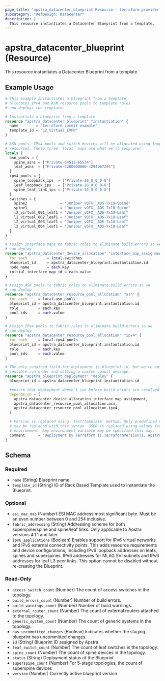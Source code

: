 ```yaml
---
page_title: "apstra_datacenter_blueprint Resource - terraform-provider-apstra"
subcategory: "RefDesign: Datacenter"
description: |-
  This resource instantiates a Datacenter Blueprint from a template.
---
```


# apstra_datacenter_blueprint (Resource)

This resource instantiates a Datacenter Blueprint from a template.


## Example Usage

```terraform
# This example instantiates a blueprint from a template,
# allocates IPv4 and ASN resource pools to template roles
# and deploys the template.

# Instantiate a blueprint from a template
resource "apstra_datacenter_blueprint" "instantiation" {
  name        = "terraform commit example"
  template_id = "L2_Virtual_EVPN"
}

# ASN pools, IPv4 pools and switch devices will be allocated using looping
# resources. These three `local` maps are what we'll loop over.
locals {
  asn_pools = {
    spine_asns = ["Private-64512-65534"]
    leaf_asns  = ["Private-4200000000-4294967294"]
  }
  ipv4_pools = {
    spine_loopback_ips  = ["Private-10_0_0_0-8"]
    leaf_loopback_ips   = ["Private-10_0_0_0-8"]
    spine_leaf_link_ips = ["Private-10_0_0_0-8"]
  }
  switches = {
    spine2               = "Juniper_vQFX__AOS-7x10-Spine"
    spine1               = "Juniper_vQFX__AOS-7x10-Spine"
    l2_virtual_001_leaf1 = "Juniper_vQFX__AOS-7x10-Leaf"
    l2_virtual_002_leaf1 = "Juniper_vQFX__AOS-7x10-Leaf"
    l2_virtual_003_leaf1 = "Juniper_vQFX__AOS-7x10-Leaf"
    l2_virtual_004_leaf1 = "Juniper_vQFX__AOS-7x10-Leaf"
  }
}

# Assign interface maps to fabric roles to eliminate build errors so we
# can deploy
resource "apstra_datacenter_device_allocation" "interface_map_assignment" {
  for_each         = local.switches
  blueprint_id     = apstra_datacenter_blueprint.instantiation.id
  node_name        = each.key
  initial_interface_map_id = each.value
}

# Assign ASN pools to fabric roles to eliminate build errors so we
# can deploy
resource "apstra_datacenter_resource_pool_allocation" "asn" {
  for_each     = local.asn_pools
  blueprint_id = apstra_datacenter_blueprint.instantiation.id
  role         = each.key
  pool_ids     = each.value
}

# Assign IPv4 pools to fabric roles to eliminate build errors so we
# can deploy
resource "apstra_datacenter_resource_pool_allocation" "ipv4" {
  for_each     = local.ipv4_pools
  blueprint_id = apstra_datacenter_blueprint.instantiation.id
  role         = each.key
  pool_ids     = each.value
}

# The only required field for deployment is blueprint_id, but we're ensuring
# sensible run order and setting a custom commit message.
resource "apstra_blueprint_deployment" "deploy" {
  blueprint_id = apstra_datacenter_blueprint.instantiation.id

  #ensure that deployment doesn't run before build errors are resolved
  depends_on = [
    apstra_datacenter_device_allocation.interface_map_assignment,
    apstra_datacenter_resource_pool_allocation.asn,
    apstra_datacenter_resource_pool_allocation.ipv4,
  ]

  # Version is replaced using `text/template` method. Only predefined values
  # may be replaced with this syntax. USER is replaced using values from the
  # environment. Any environment variable may be specified this way.
  comment      = "Deployment by Terraform {{.TerraformVersion}}, Apstra provider {{.ProviderVersion}}, User $USER."
}
```

<!-- schema generated by tfplugindocs -->
## Schema

### Required

- `name` (String) Blueprint name.
- `template_id` (String) ID of Rack Based Template used to instantiate the Blueprint.

### Optional

- `esi_mac_msb` (Number) ESI MAC address most significant byte. Must be an even number between 0 and 254 inclusive.
- `fabric_addressing` (String) Addressing scheme for both superspine/spine and spine/leaf  links. Only applicable to Apstra versions 4.1.1 and later.
- `ipv6_applications` (Boolean) Enables support for IPv6 virtual networks and IPv6 external connectivity points. This adds resource requirements and device configurations, including IPv6 loopback addresses on leafs, spines and superspines, IPv6 addresses for MLAG SVI subnets and IPv6 addresses for leaf L3 peer links. This option cannot be disabled without re-creating the Blueprint.

### Read-Only

- `access_switch_count` (Number) The count of access switches in the topology.
- `build_errors_count` (Number) Number of build errors.
- `build_warnings_count` (Number) Number of build warnings.
- `external_router_count` (Number) The count of external routers attached to the topology.
- `generic_system_count` (Number) The count of generic systems in the topology.
- `has_uncommitted_changes` (Boolean) Indicates whether the staging blueprint has uncommitted changes.
- `id` (String) Blueprint ID assigned by Apstra.
- `leaf_switch_count` (Number) The count of leaf switches in the topology.
- `spine_count` (Number) The count of spine devices in the topology.
- `status` (String) Deployment status of the Blueprint
- `superspine_count` (Number) For 5-stage topologies, the count of superspine devices
- `version` (Number) Currently active blueprint version
